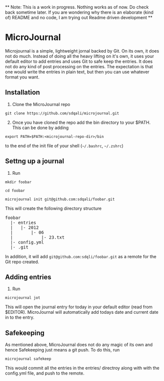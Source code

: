 ** Note: This is a work in progress. Nothing works as of now. Do check
   back sometime later. If you are wondering why there is an elaborate
   (kind of) README and no code, I am trying out Readme driven
   development **

MicroJournal
============

Microjournal is a simple, lightweight jornal backed by Git. On its own,
it does not do much. Instead of doing all the heavy lifting on it's own,
it uses your default editor to add entries and uses Git to safe keep the
entries. It does not do any kind of post processing on the entries. The
expectation is that one would write the entries in plain text, but then
you can use whatever format you want.

Installation
------------

1. Clone the MicroJournal repo
```shell
git clone https://github.com/sdqali/microjournal.git
```
2. Once you have cloned the repo add the bin directory to your
$PATH. This can be done by adding
```shell
export PATH=$PATH:<microjournal-repo-dir>/bin
```
to the end of the init file of your shell (`~/.bashrc`, `~/.zshrc`)

Settng up a journal
-------------------

1. Run
```shell
mkdir foobar
```
```shell
cd foobar
```
```shell
microjournal init git@github.com:sdqali/foobar.git
```
This will create the following directory structure

<pre>
foobar
  |- entries
  |   |- 2012
  |       |- 06
  |           |- 23.txt
  |- config.yml
  |- .git
</pre>

In addition, it will add `git@github.com:sdqli/foobar.git` as a remote for the Git
repo created.

Adding entries
--------------

1. Run
```shell
microjournal jot
```
This will open the journal entry for today in your default editor (read
from $EDITOR). MicroJournal will automatically add todays date and
current date in to the entry.

Safekeeping
-----------

As mentioned above, MicroJournal does not do any magic of its own and
hence Safekeeping just means a git push. To do this, run
```shell
microjournal safekeep
```

This would commit all the entries in the entries/ directroy along with
with the config.yml file, and push to the remote.
